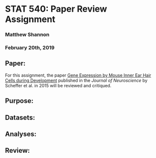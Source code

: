 # STAT 540: Paper Review Assignment
### Matthew Shannon
### February 20th, 2019

## Paper:

For this assignment, the paper [Gene Expression by Mouse Inner Ear Hair Cells during Development](https://www.ncbi.nlm.nih.gov/pmc/articles/PMC4405555/pdf/zns6366.pdf) published in the *Journal of Neuroscience* by Scheffer et al. in 2015 will be reviewed and critiqued.

## Purpose:


## Datasets:


## Analyses:


## Review:
